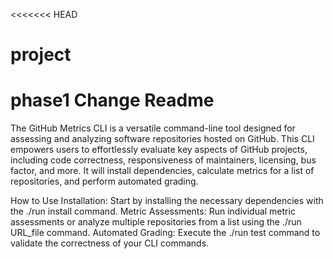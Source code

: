 <<<<<<< HEAD
# project
phase1
Change Readme
=======
The GitHub Metrics CLI is a versatile command-line tool designed for assessing and analyzing software repositories hosted on GitHub. This CLI empowers users to effortlessly evaluate key aspects of GitHub projects, including code correctness, responsiveness of maintainers, licensing, bus factor, and more. It will install dependencies, calculate metrics for a list of repositories, and perform automated grading.

How to Use
Installation: Start by installing the necessary dependencies with the ./run install command.
Metric Assessments: Run individual metric assessments or analyze multiple repositories from a list using the ./run URL_file command.
Automated Grading: Execute the ./run test command to validate the correctness of your CLI commands.

